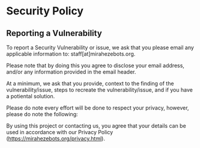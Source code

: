 # Security Policy

## Reporting a Vulnerability


To report a Security Vulnerability or issue, we ask that you please email any applicable information to: staff[at]mirahezebots.org.

Please note that by doing this you agree to disclose your email address, and/or any information provided in the email header.

At a minimum, we ask that you provide, context to the finding of the vulnerability/issue, steps to recreate the vulnerability/issue, and if you have a potiental solution.

Please do note every effort will be done to respect your privacy, however, please do note the following:

By using this project or contacting us, you agree that your details can be used in accordance with our Privacy Policy (https://mirahezebots.org/privacy.html).
